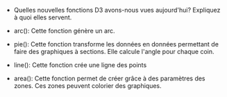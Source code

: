 - Quelles nouvelles fonctions D3 avons-nous vues aujourd'hui? Expliquez à quoi elles servent.

- arc(): Cette fonction génère un arc.

- pie(): Cette fonction transforme les données en données permettant de faire des graphiques à sections. Elle calcule l'angle pour chaque coin.

- line(): Cette fonction crée une ligne des points

- area(): Cette fonction permet de créer grâce à des paramètres des zones. Ces zones peuvent colorier des graphiques.
